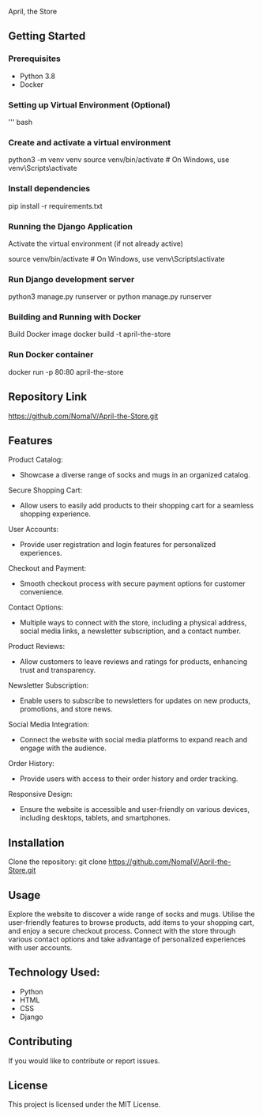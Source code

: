 April, the Store

## Getting Started

### Prerequisites
- Python 3.8
- Docker

### Setting up Virtual Environment (Optional)
''' bash
### Create and activate a virtual environment
python3 -m venv venv
source venv/bin/activate  # On Windows, use venv\Scripts\activate

### Install dependencies
pip install -r requirements.txt

### Running the Django Application
Activate the virtual environment (if not already active)

source venv/bin/activate  # On Windows, use venv\Scripts\activate

### Run Django development server
python3 manage.py runserver or python manage.py runserver

### Building and Running with Docker
Build Docker image
docker build -t april-the-store

### Run Docker container
docker run -p 80:80 april-the-store

## Repository Link
https://github.com/NomaIV/April-the-Store.git

## Features
Product Catalog:
- Showcase a diverse range of socks and mugs in an organized catalog.
  
Secure Shopping Cart:
- Allow users to easily add products to their shopping cart for a seamless shopping experience.
  
User Accounts:
- Provide user registration and login features for personalized experiences.
  
Checkout and Payment:
- Smooth checkout process with secure payment options for customer convenience.
  
Contact Options:
- Multiple ways to connect with the store, including a physical address, social media links, a newsletter subscription, and a contact number.
  
Product Reviews:
- Allow customers to leave reviews and ratings for products, enhancing trust and transparency.
  
Newsletter Subscription:
- Enable users to subscribe to newsletters for updates on new products, promotions, and store news.
  
Social Media Integration:
- Connect the website with social media platforms to expand reach and engage with the audience.
  
Order History:
- Provide users with access to their order history and order tracking.
  
Responsive Design:
- Ensure the website is accessible and user-friendly on various devices, including desktops, tablets, and smartphones.

## Installation
Clone the repository:
git clone https://github.com/NomaIV/April-the-Store.git

## Usage
Explore the website to discover a wide range of socks and mugs. Utilise the user-friendly features to browse products, add items to your shopping cart, and enjoy a secure checkout process. Connect with the store through various contact options and take advantage of personalized experiences with user accounts.

## Technology Used:
- Python
- HTML
- CSS
- Django

## Contributing
If you would like to contribute or report issues.

## License
This project is licensed under the MIT License.
